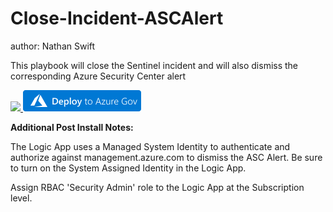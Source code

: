 # Close-Incident-ASCAlert
author: Nathan Swift

This playbook will close the Sentinel incident and will also dismiss the corresponding Azure Security Center alert

<a href="https://portal.azure.com/#create/Microsoft.Template/uri/https%3A%2F%2Fraw.githubusercontent.com%2FAzure%2FAzure-Sentinel%2Fmaster%2FPlaybooks%2FClose-Incident-ASCAlert%2Fazuredeploy.json" target="_blank">
    <img src="https://aka.ms/deploytoazurebutton""/>
</a>
<a href="https://portal.azure.us/#create/Microsoft.Template/uri/https%3A%2F%2Fraw.githubusercontent.com%2FAzure%2FAzure-Sentinel%2Fmaster%2FPlaybooks%2FClose-Incident-ASCAlert%2Fazuredeploy.json" target="_blank">
<img src="https://raw.githubusercontent.com/Azure/azure-quickstart-templates/master/1-CONTRIBUTION-GUIDE/images/deploytoazuregov.png"/>
</a>


**Additional Post Install Notes:**

The Logic App uses a Managed System Identity to authenticate and authorize against management.azure.com to dismiss the ASC Alert. Be sure to turn on the System Assigned Identity in the Logic App. 

Assign RBAC 'Security Admin' role to the Logic App at the Subscription level.